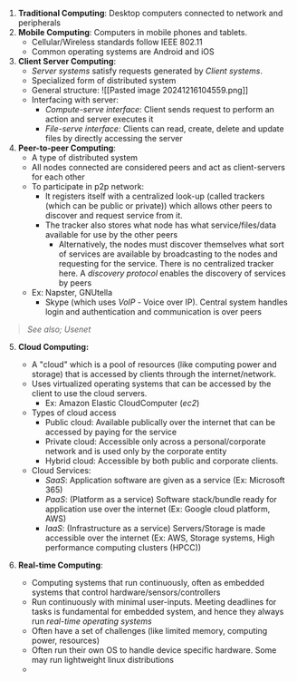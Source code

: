 1. **Traditional Computing**: Desktop computers connected to network and peripherals
2. **Mobile Computing**: Computers in mobile phones and tablets.
	- Cellular/Wireless standards follow IEEE 802.11
	- Common operating systems are Android and iOS
3. **Client Server Computing**: 
	- *Server systems* satisfy requests generated by *Client systems*. 
	- Specialized form of distributed system
	- General structure: ![[Pasted image 20241216104559.png]]
	- Interfacing with server:
		- *Compute-serve interface*: Client sends request to perform an action and server executes it
		- *File-serve interface:* Clients can read, create, delete and update files by directly accessing the server
4. **Peer-to-peer Computing**:
	- A type of distributed system
	- All nodes connected are considered peers and act as client-servers for each other
	- To participate in p2p network:
		- It registers itself with a centralized look-up (called trackers (which can be public or private)) which allows other peers to discover and request service from it.
		- The tracker also stores what node has what service/files/data available for use by the other peers
			- Alternatively, the nodes must discover themselves what sort of services are available by broadcasting to the nodes and requesting for the service. There is no centralized tracker here. A *discovery protocol* enables the discovery of services by peers
	- Ex: Napster, GNUtella 
		- Skype (which uses *VoIP* - Voice over IP). Central system handles login and authentication and communication is over peers
> *See also; Usenet*

5. **Cloud Computing:**
	- A "cloud" which is a pool of resources (like computing power and storage) that is accessed by clients through the internet/network. 
	- Uses virtualized operating systems that can be accessed by the client to use the cloud servers.
		- Ex: Amazon Elastic CloudComputer (*ec2*)
	- Types of cloud access
		- Public cloud: Available publically over the internet that can be accessed by paying for the service
		- Private cloud: Accessible only across a personal/corporate network and is used only by the corporate entity
		- Hybrid cloud: Accessible by both public and corporate clients.
	- Cloud Services:
		- *SaaS*: Application software are given as a service (Ex: Microsoft 365)
		- *PaaS*: (Platform as a service) Software stack/bundle ready for application use over the internet (Ex: Google cloud platform, AWS)
		- *IaaS*: (Infrastructure as a service) Servers/Storage is made accessible over the internet (Ex: AWS, Storage systems, High performance computing clusters (HPCC))

6. **Real-time Computing**:
	- Computing systems that run continuously, often as embedded systems that control hardware/sensors/controllers
	- Run continuously with minimal user-inputs. Meeting deadlines for tasks is fundamental for embedded system, and hence they always run *real-time operating systems*
	- Often have a set of challenges (like limited memory, computing power, resources)
	- Often run their own OS to handle device specific hardware. Some may run lightweight linux distributions
	- 